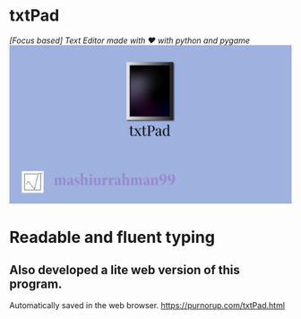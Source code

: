 # txtPad
*[Focus based] Text Editor made with ❤ with python and pygame*
![](https://github.com/01one/txtPad/blob/main/presentation/logo.png)

# Readable and fluent typing

## Also developed a lite web version of this program.
Automatically saved in the web browser.
https://purnorup.com/txtPad.html

